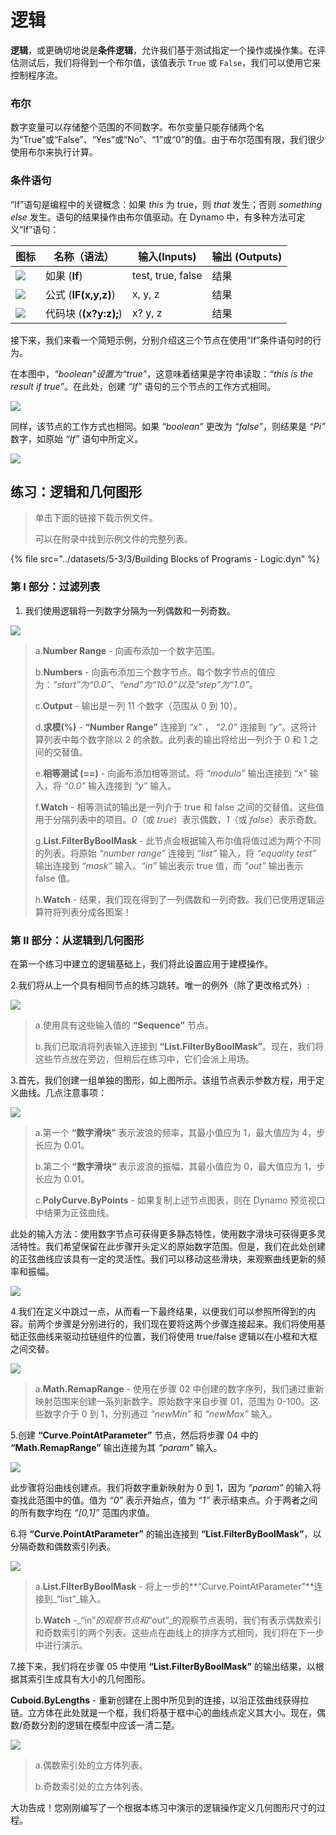 # 逻辑

**逻辑**，或更确切地说是**条件逻辑**，允许我们基于测试指定一个操作或操作集。在评估测试后，我们将得到一个布尔值，该值表示 `True` 或 `False`，我们可以使用它来控制程序流。

### 布尔

数字变量可以存储整个范围的不同数字。布尔变量只能存储两个名为“True”或“False”、“Yes”或“No”、“1”或“0”的值。由于布尔范围有限，我们很少使用布尔来执行计算。

### 条件语句

“If”语句是编程中的关键概念：如果 _this_ 为 true，则 _that_ 发生；否则 _something else_ 发生。语句的结果操作由布尔值驱动。在 Dynamo 中，有多种方法可定义“If”语句：

| 图标                                            | 名称（语法）             | 输入(Inputs)            | 输出 (Outputs) |
| ----------------------------------------------- | ------------------------- | ----------------- | ------- |
| ![](../images/5-3/3/If.jpg)         | 如果 (**If**)               | test, true, false | 结果  |
| ![](../images/5-3/3/Formula.jpg)          | 公式 (**IF(x,y,z)**)   | x, y, z           | 结果  |
| ![](../images/5-3/3/CodeBlock.jpg) | 代码块 (**(x?y:z);**) | x? y, z           | 结果  |

接下来，我们来看一个简短示例，分别介绍这三个节点在使用“If”条件语句时的行为。

在本图中，_“boolean”_设置为_“true”_，这意味着结果是字符串读取：_“this is the result if true”_。在此处，创建 _“If”_ 语句的三个节点的工作方式相同。

![](../images/5-3/3/logic-conditionalstatements01false.jpg)

同样，该节点的工作方式也相同。如果 _“boolean”_ 更改为 _“false”_，则结果是 _“Pi”_ 数字，如原始 _“If”_ 语句中所定义。

![](../images/5-3/3/logic-conditionalstatements02true.jpg)

## 练习：逻辑和几何图形

> 单击下面的链接下载示例文件。
>
> 可以在附录中找到示例文件的完整列表。

{% file src="../datasets/5-3/3/Building Blocks of Programs - Logic.dyn" %}

### 第 I 部分：过滤列表

1. 我们使用逻辑将一列数字分隔为一列偶数和一列奇数。

![](../images/5-3/3/logic-exercisepartI-01.jpg)

> a.**Number Range** \- 向画布添加一个数字范围。
>
> b.**Numbers** \- 向画布添加三个数字节点。每个数字节点的值应为：_“start”_为_“0.0”_、_“end”_为_“10.0”_以及_“step”_为_“1.0”_。
>
> c.**Output** \- 输出是一列 11 个数字（范围从 0 到 10）。
>
> d.**求模(%)** - **“Number Range”** 连接到 _“x”_ ， _“2.0”_ 连接到 _“y”_。这将计算列表中每个数字除以 2 的余数。此列表的输出将给出一列介于 0 和 1 之间的交替值。
>
> e.**相等测试 (==)** \- 向画布添加相等测试。将 _“modulo”_ 输出连接到 _“x”_ 输入，将 _“0.0”_ 输入连接到 _“y”_ 输入。
>
> f.**Watch** \- 相等测试的输出是一列介于 true 和 false 之间的交替值。这些值用于分隔列表中的项目。_0_（或 _true_）表示偶数，_1_（或 _false_）表示奇数。
>
> g.**List.FilterByBoolMask** \- 此节点会根据输入布尔值将值过滤为两个不同的列表。将原始 _“number range”_ 连接到 _“list”_ 输入，将 _“equality test”_ 输出连接到 _“mask”_ 输入。_“in”_ 输出表示 true 值，而 _“out”_ 输出表示 false 值。
>
> h.**Watch** \- 结果，我们现在得到了一列偶数和一列奇数。我们已使用逻辑运算符将列表分成各图案！

### 第 II 部分：从逻辑到几何图形

在第一个练习中建立的逻辑基础上，我们将此设置应用于建模操作。

2\.我们将从上一个具有相同节点的练习跳转。唯一的例外（除了更改格式外）:

![](../images/5-3/3/logic-exercisepartII-01.jpg)

> a.使用具有这些输入值的 **“Sequence”** 节点。
>
> b.我们已取消将列表输入连接到 **“List.FilterByBoolMask”**。现在，我们将这些节点放在旁边，但稍后在练习中，它们会派上用场。

3\.首先，我们创建一组单独的图形，如上图所示。该组节点表示参数方程，用于定义曲线。几点注意事项：

![](../images/5-3/3/logic-exercisepartII-02.jpg)

> a.第一个 **“数字滑块”** 表示波浪的频率，其最小值应为 1，最大值应为 4，步长应为 0.01。
>
> b.第二个 **“数字滑块”** 表示波浪的振幅，其最小值应为 0，最大值应为 1，步长应为 0.01。
>
> c.**PolyCurve.ByPoints** \- 如果复制上述节点图表，则在 Dynamo 预览视口中结果为正弦曲线。

此处的输入方法：使用数字节点可获得更多静态特性，使用数字滑块可获得更多灵活特性。我们希望保留在此步骤开头定义的原始数字范围。但是，我们在此处创建的正弦曲线应该具有一定的灵活性。我们可以移动这些滑块，来观察曲线更新的频率和振幅。

![](../images/5-3/3/logic-exercisepartII-03.gif)

4\.我们在定义中跳过一点，从而看一下最终结果，以便我们可以参照所得到的内容。前两个步骤是分别进行的，我们现在要将这两个步骤连接起来。我们将使用基础正弦曲线来驱动拉链组件的位置，我们将使用 true/false 逻辑以在小框和大框之间交替。

![](../images/5-3/3/logic-exercisepartII-04.jpg)

> a.**Math.RemapRange** \- 使用在步骤 02 中创建的数字序列，我们通过重新映射范围来创建一系列新数字。原始数字来自步骤 01，范围为 0-100。这些数字介于 0 到 1，分别通过 _“newMin”_ 和 _“newMax”_ 输入。

5\.创建 **“Curve.PointAtParameter”** 节点，然后将步骤 04 中的 **“Math.RemapRange”** 输出连接为其 _“param”_ 输入。

![](../images/5-3/3/logic-exercisepartII-05.jpg)

此步骤将沿曲线创建点。我们将数字重新映射为 0 到 1，因为 _“param”_ 的输入将查找此范围中的值。值为 _“0”_ 表示开始点，值为 _“1”_ 表示结束点。介于两者之间的所有数字均在 _“[0,1]”_ 范围内求值。

6\.将 **“Curve.PointAtParameter”** 的输出连接到 **“List.FilterByBoolMask”**，以分隔奇数和偶数索引列表。

![](../images/5-3/3/logic-exercisepartII-06.jpg)

> a.**List.FilterByBoolMask** \- 将上一步的**“Curve.PointAtParameter”**连接到_“list”_输入。
>
> b.**Watch** -_“in”_的观察节点和_“out”_的观察节点表明，我们有表示偶数索引和奇数索引的两个列表。这些点在曲线上的排序方式相同，我们将在下一步中进行演示。

7\.接下来，我们将在步骤 05 中使用 **“List.FilterByBoolMask”** 的输出结果，以根据其索引生成具有大小的几何图形。

**Cuboid.ByLengths** \- 重新创建在上图中所见到的连接，以沿正弦曲线获得拉链。立方体在此处就是一个框，我们将基于框中心的曲线点定义其大小。现在，偶数/奇数分割的逻辑在模型中应该一清二楚。

![](../images/5-3/3/logic-exercisepartII-07.jpg)

> a.偶数索引处的立方体列表。
>
> b.奇数索引处的立方体列表。

大功告成！您刚刚编写了一个根据本练习中演示的逻辑操作定义几何图形尺寸的过程。
